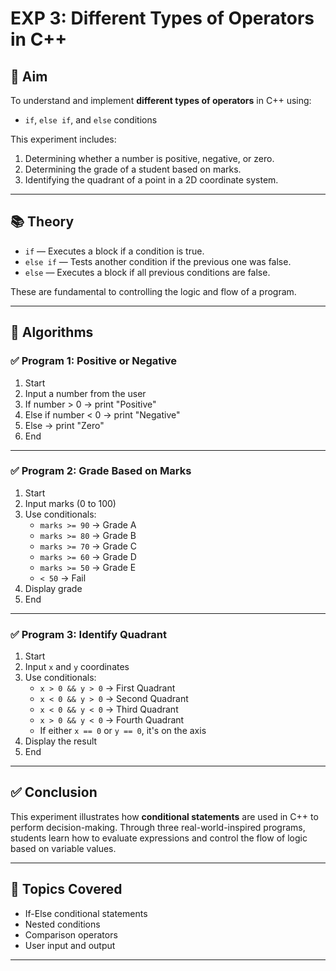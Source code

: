 # EXP 3: Different Types of Operators in C++

## 🔰 Aim

To understand and implement **different types of operators** in C++ using:
- `if`, `else if`, and `else` conditions

This experiment includes:
1. Determining whether a number is positive, negative, or zero.
2. Determining the grade of a student based on marks.
3. Identifying the quadrant of a point in a 2D coordinate system.

---

## 📚 Theory

- `if` — Executes a block if a condition is true.
- `else if` — Tests another condition if the previous one was false.
- `else` — Executes a block if all previous conditions are false.

These are fundamental to controlling the logic and flow of a program.

---

## 🧠 Algorithms

### ✅ Program 1: Positive or Negative

1. Start  
2. Input a number from the user  
3. If number > 0 → print "Positive"  
4. Else if number < 0 → print "Negative"  
5. Else → print "Zero"  
6. End  

---

### ✅ Program 2: Grade Based on Marks

1. Start  
2. Input marks (0 to 100)  
3. Use conditionals:
   - `marks >= 90` → Grade A  
   - `marks >= 80` → Grade B  
   - `marks >= 70` → Grade C  
   - `marks >= 60` → Grade D  
   - `marks >= 50` → Grade E  
   - `< 50` → Fail  
4. Display grade  
5. End  

---

### ✅ Program 3: Identify Quadrant

1. Start  
2. Input `x` and `y` coordinates  
3. Use conditionals:
   - `x > 0 && y > 0` → First Quadrant  
   - `x < 0 && y > 0` → Second Quadrant  
   - `x < 0 && y < 0` → Third Quadrant  
   - `x > 0 && y < 0` → Fourth Quadrant  
   - If either `x == 0` or `y == 0`, it's on the axis  
4. Display the result  
5. End  

---


## ✅ Conclusion

This experiment illustrates how **conditional statements** are used in C++ to perform decision-making. Through three real-world-inspired programs, students learn how to evaluate expressions and control the flow of logic based on variable values.

---

## 📌 Topics Covered

- If-Else conditional statements
- Nested conditions
- Comparison operators
- User input and output

---

